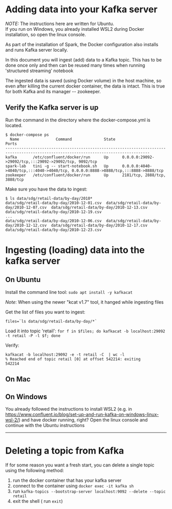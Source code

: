 # Adding data into your Kafka server

*NOTE:* The instructions here are written for Ubuntu. <br>
If you run on Windows, you already installed WSL2 during Docker installation, so open the linux console.



As part of the installation of Spark, the Docker configuration also installs and runs Kafka server locally.

In this document you will ingest (add) data to a Kafka topic. This has to be done once only and then can be reused many times when running 'structured streaming' notebook

The ingested data is saved (using Docker volume) in the host machine, so even after killing the current docker container, the data is intact. This is true for both Kafka and its manager -- zookeeper.


## Verify the Kafka server is up

Run the command in the directory where the docker-compose.yml is located.

```
$ docker-compose ps
  Name                Command              State                                         Ports                                       
-------------------------------------------------------------------------------------------------------------------------------------
kafka       /etc/confluent/docker/run      Up      0.0.0.0:29092->29092/tcp,:::29092->29092/tcp, 9092/tcp                            
spark-lab   tini -g -- start-notebook.sh   Up      0.0.0.0:4040->4040/tcp,:::4040->4040/tcp, 0.0.0.0:8888->8888/tcp,:::8888->8888/tcp
zookeeper   /etc/confluent/docker/run      Up      2181/tcp, 2888/tcp, 3888/tcp
```

Make sure you have the data to ingest:
```
$ ls data/sdg/retail-data/by-day/2010*
data/sdg/retail-data/by-day/2010-12-01.csv  data/sdg/retail-data/by-day/2010-12-07.csv  data/sdg/retail-data/by-day/2010-12-13.csv  data/sdg/retail-data/by-day/2010-12-19.csv
...
data/sdg/retail-data/by-day/2010-12-06.csv  data/sdg/retail-data/by-day/2010-12-12.csv  data/sdg/retail-data/by-day/2010-12-17.csv  data/sdg/retail-data/by-day/2010-12-23.csv
```

# Ingesting (loading) data into the kafka server

## On Ubuntu

Install the command line tool:
`sudo apt install -y kafkacat`

*Note*: When using the newer "kcat v1.7" tool, it hanged while ingesting files

Get the list of files you want to ingest:
```
files=`ls data/sdg/retail-data/by-day/*`
```

Load it into topic 'retail':
`for f in $files; do kafkacat -b localhost:29092 -t retail -P -l $f; done`

Verify:
```
kafkacat -b localhost:29092 -e -t retail -C  | wc -l
% Reached end of topic retail [0] at offset 542214: exiting
542214
```

## On Mac

## On Windows
You already followed the instructions to install WSL2 (e.g. in https://www.confluent.io/blog/set-up-and-run-kafka-on-windows-linux-wsl-2/) and have docker running, right?
Open the linux console and continue with the Ubuntu instructions 


<hr>

# Deleting a topic from Kafka

If for some reason you want a fresh start, you can delete a single topic using the following method:

1. run the docker container that has your kafka server 
2. connect to the container using `docker exec -it kafka sh`
3. run `kafka-topics --bootstrap-server localhost:9092 --delete --topic retail`
4. exit the shell ( run `exit`)